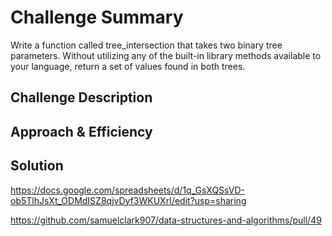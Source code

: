 # Challenge Summary
Write a function called tree_intersection that takes two binary tree parameters.
Without utilizing any of the built-in library methods available to your language, return a set of values found in both trees.

## Challenge Description
<!-- Description of the challenge -->

## Approach & Efficiency
<!-- What approach did you take? Why? What is the Big O space/time for this approach? -->

## Solution
https://docs.google.com/spreadsheets/d/1q_GsXQSsVD-ob5TlhJsXt_ODMdISZ8qjvDyf3WKUXrI/edit?usp=sharing



https://github.com/samuelclark907/data-structures-and-algorithms/pull/49